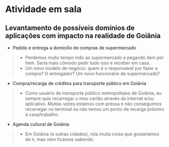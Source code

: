 # Atividade em sala

## Levantamento de possíveis domínios de aplicações com impacto na realidade de Goiânia
- Pedido e entrega a domicílio de compras de supermercado
>- Perdemos muito tempo indo ao supermercado e pegando item por item. Seria mais cômodo pedir tudo isso e receber em casa.
>- Um novo modelo de negócio: quem é o responsável por fazer a compra? O entregador? Um novo funcionário do supermercado?

- Compra/recarga de créditos para transporte público em Goiânia
>- Como usuário de transporte público metropolitano de Goiânia, eu sempre quis recarregar o meu cartão através da internet e/ou aplicativo. Muitas vezes estamos com pressa e não conseguimos recarregar no terminal ou não temos um ponto de recarga próximo à casa/trabalho.

- Agenda cultural de Goiânia
>- Em Goiânia (e outras cidades), rola muita coisa que gostaríamos de ir, mas nem ficamos sabendo.

